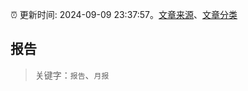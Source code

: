 :alarm_clock: 更新时间: 2024-09-09 23:37:57。[文章来源](/README.md)、[文章分类](/TAGS.md)

## 报告


> 关键字：`报告`、`月报`



